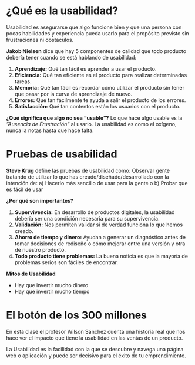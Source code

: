 # ¿Qué es la usabilidad?

Usabilidad es asegurarse que algo funcione bien y que una persona con pocas habilidades y experiencia pueda usarlo para el propósito previsto sin frustraciones ni obstáculos.

**Jakob Nielsen** dice que hay 5 componentes de calidad que todo producto debería tener cuando se está hablando de usabilidad:

1. **Aprendizaje:** Qué tan fácil es aprender a usar el producto.
2. **Eficiencia:** Qué tan eficiente es el producto para realizar determinadas tareas.
3. **Memoria:** Qué tan fácil es recordar cómo utilizar el producto sin tener que pasar por la curva de aprendizaje de nuevo.
4. **Errores:** Qué tan fácilmente te ayuda a salir el producto de los errores.
5. **Satisfacción:** Qué tan contentos están los usuarios con el producto.

**¿Qué significa que algo no sea “usable”?**
Lo que hace algo usable es la *”Ausencia de Frustración”* al usarlo.
La usabilidad es como el oxígeno, nunca la notas hasta que hace falta.



# Pruebas de usabilidad

**Steve Krug** define las pruebas de usabilidad como:
Observar gente tratando de utilizar lo que has creado/diseñado/desarrollado con la intención de:
a) Hacerlo más sencillo de usar para la gente o
b) Probar que es fácil de usar

**¿Por qué son importantes?**

1.  **Supervivencia:** En desarrollo de productos digitales, la usabilidad debería ser una condición necesaria para su supervivencia.
2. **Validación:** Nos permiten validar si de verdad funciona lo que hemos creado.
3. **Ahorro de tiempo y dinero:** Ayudan a generar un diagnóstico antes de tomar decisiones de rediseño o cómo mejorar entre una versión y otra de nuestro producto.
4. **Todo producto tiene problemas:** La buena noticia es que la mayoría de problemas serios son fáciles de encontrar.

**Mitos de Usabilidad**

- Hay que invertir mucho dinero
- Hay que invertir mucho tiempo



# El botón de los 300 millones

En esta clase el profesor Wilson Sánchez cuenta una historia real que nos hace ver el impacto que tiene la usabilidad en las ventas de un producto.

La Usabilidad es la facilidad con la que se descubre y navega una página web o aplicación y puede ser decisivo para el éxito de tu emprendimiento.